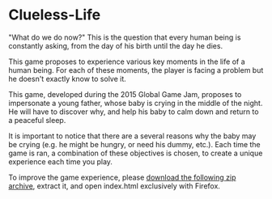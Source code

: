 # Clueless-Life

"What do we do now?" 
This is the question that every human being is constantly asking, from the day of his birth until the day he dies. 

This game proposes to experience various key moments in the life of a human being. For each of these moments, 
the player is facing a problem but he doesn't exactly know to solve it.

This game, developed during the 2015 Global Game Jam, proposes to impersonate a young father, whose baby is crying in the middle of the night. He will have to discover why, and help his baby to calm down and return to a peaceful sleep. 

It is important to notice that there are a several reasons why the baby may be crying (e.g. he might be hungry, or need his dummy, etc.). Each time the game is ran, a combination of these objectives is chosen, to create a unique experience each time you play. 

To improve the game experience, please [ download the following zip archive](members.femto-st.fr/sites/femto-st.fr.frederic-dadeau/files/content/GlobalGameJam2015/clueless-life.zip),
extract it, and open index.html exclusively with Firefox.
